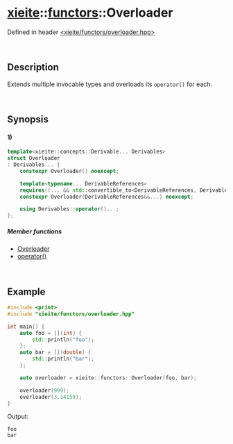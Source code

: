 # [xieite](../../xieite.md)\:\:[functors](../../functors.md)\:\:Overloader
Defined in header [<xieite/functors/overloader.hpp>](../../../include/xieite/functors/overloader.hpp)

&nbsp;

## Description
Extends multiple invocable types and overloads its `operator()` for each.

&nbsp;

## Synopsis
#### 1)
```cpp
template<xieite::concepts::Derivable... Derivables>
struct Overloader
: Derivables... {
    constexpr Overloader() noexcept;

    template<typename... DerivableReferences>
    requires((... && std::convertible_to<DerivableReferences, Derivables>))
    constexpr Overloader(DerivableReferences&&...) noexcept;

    using Derivables::operator()...;
};
```
##### Member functions
- [Overloader](./structures/overloader/1/operators/constructor.md)
- [operator()](./structures/overloader/1/operators/call.md)

&nbsp;

## Example
```cpp
#include <print>
#include "xieite/functors/overloader.hpp"

int main() {
    auto foo = [](int) {
        std::println("foo");
    };
    auto bar = [](double) {
        std::println("bar");
    };

    auto overloader = xieite::functors::Overloader(foo, bar);

    overloader(999);
    overloader(3.14159);
}
```
Output:
```
foo
bar
```
